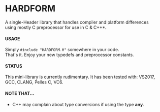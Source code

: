 # HARDFORM
A single-Header library that handles compiler and platform differences using mostly C preprocessor for use in C & C++*.
<br>

#### USAGE
Simply <code>#include "HARDFORM.H"</code> somewhere in your code.
<br>
That's it. Enjoy your new typedefs and preprocessor constants.
<br>

#### STATUS
This mini-library is currently rudimentary.
It has been tested with: VS2017, GCC, CLANG, Pelles C, VC6.
<br>

#### NOTE THAT...
* C++ may complain about type conversions if using the type **any**.
